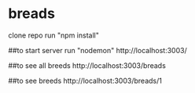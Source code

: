 # breads

clone repo
run "npm install"

##to start server 
run "nodemon"
 http://localhost:3003/

##to see all breeds
 http://localhost:3003/breads

##to see breeds
 http://localhost:3003/breads/1